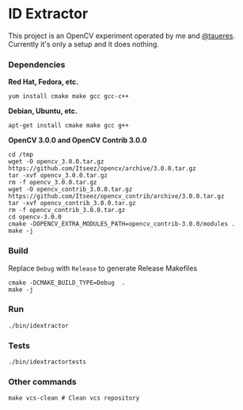 # ID Extractor

This project is an OpenCV experiment operated by me and [@taueres](https://github.com/taueres).
Currently it's only a setup and it does nothing.

### Dependencies

**Red Hat, Fedora, etc.**
```
yum install cmake make gcc gcc-c++
```

**Debian, Ubuntu, etc.**
```
apt-get install cmake make gcc g++
```

**OpenCV 3.0.0 and OpenCV Contrib 3.0.0**

```
cd /tmp
wget -O opencv_3.0.0.tar.gz https://github.com/Itseez/opencv/archive/3.0.0.tar.gz
tar -xvf opencv_3.0.0.tar.gz
rm -f opencv_3.0.0.tar.gz
wget -O opencv_contrib_3.0.0.tar.gz https://github.com/Itseez/opencv_contrib/archive/3.0.0.tar.gz
tar -xvf opencv_contrib_3.0.0.tar.gz
rm -f opencv_contrib_3.0.0.tar.gz
cd opencv-3.0.0
cmake -DOPENCV_EXTRA_MODULES_PATH=opencv_contrib-3.0.0/modules .
make -j
```

### Build

Replace `Debug` with `Release` to generate Release Makefiles
```
cmake -DCMAKE_BUILD_TYPE=Debug  .
make -j
```

### Run

```
./bin/idextractor
```

### Tests

```
./bin/idextractortests
```

### Other commands

```
make vcs-clean # Clean vcs repository
```
